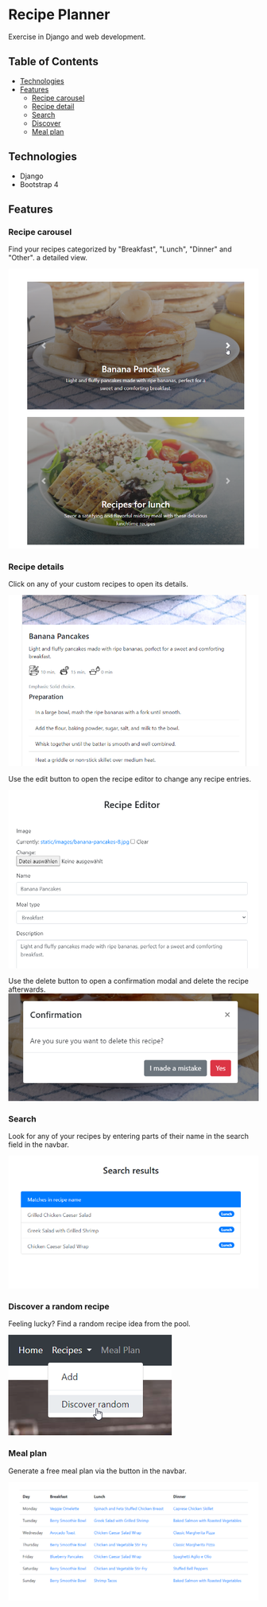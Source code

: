 # Recipe Planner
Exercise in Django and web development.

## Table of Contents
- [Technologies](#technologies)
- [Features](#features)
  - [Recipe carousel](#recipe-carousel)
  - [Recipe detail](#recipe-details)
  - [Search](#search)
  - [Discover](#discover-a-random-recipe)
  - [Meal plan](#meal-plan)

## Technologies
- Django
- Bootstrap 4

## Features

### Recipe carousel
Find your recipes categorized by "Breakfast", "Lunch", "Dinner" and "Other".
a detailed view.

![carousel.png](docs%2Fcarousel.png) 


### Recipe details
Click on any of your custom recipes to open its details.

![recipe_detail.png](docs%2Frecipe_detail.png)

Use the edit button to open the recipe editor to change any recipe entries.

![recipe_editor.png](docs%2Frecipe_editor.png)

Use the delete button to open a confirmation modal and delete the recipe afterwards.
![recipe_deletion.png](docs%2Frecipe_deletion.png)

### Search
Look for any of your recipes by entering parts of their name in the search field in the navbar.

![search_results.png](docs%2Fsearch_results.png)

### Discover a random recipe
Feeling lucky? Find a random recipe idea from the pool.

![discover_and_mealplan.png](docs%2Fdiscover.png)

### Meal plan
Generate a free meal plan via the button in the navbar.

![mealplan.png](docs%2Fmealplan.png)